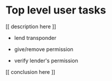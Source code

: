 # Top level user tasks

[[ description here ]]

  - lend transponder
  
  - give/remove permission
  
  - verify lender's permission

[[ conclusion here ]]
